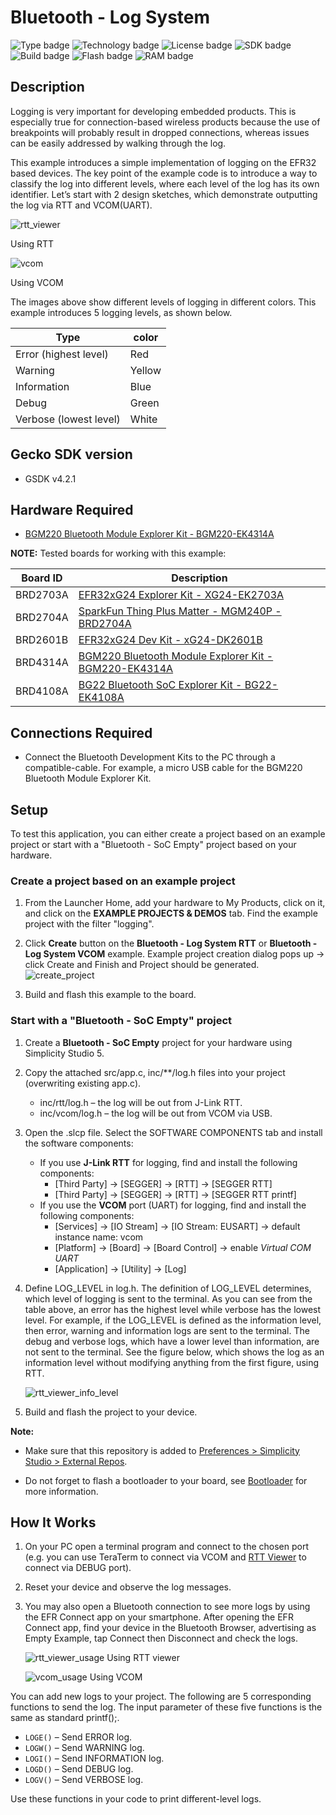 # Bluetooth - Log System ##
![Type badge](https://img.shields.io/badge/dynamic/json?url=https://raw.githubusercontent.com/SiliconLabs/application_examples_ci/master/bluetooth_applications/bluetooth_log_system_common.json&label=Type&query=type&color=green)
![Technology badge](https://img.shields.io/badge/dynamic/json?url=https://raw.githubusercontent.com/SiliconLabs/application_examples_ci/master/bluetooth_applications/bluetooth_log_system_common.json&label=Technology&query=technology&color=green)
![License badge](https://img.shields.io/badge/dynamic/json?url=https://raw.githubusercontent.com/SiliconLabs/application_examples_ci/master/bluetooth_applications/bluetooth_log_system_common.json&label=License&query=license&color=green)
![SDK badge](https://img.shields.io/badge/dynamic/json?url=https://raw.githubusercontent.com/SiliconLabs/application_examples_ci/master/bluetooth_applications/bluetooth_log_system_common.json&label=SDK&query=sdk&color=green)
![Build badge](https://img.shields.io/endpoint?url=https://raw.githubusercontent.com/SiliconLabs/application_examples_ci/master/bluetooth_applications/bluetooth_log_system_build_status.json)
![Flash badge](https://img.shields.io/badge/dynamic/json?url=https://raw.githubusercontent.com/SiliconLabs/application_examples_ci/master/bluetooth_applications/bluetooth_log_system_common.json&label=Flash&query=flash&color=blue)
![RAM badge](https://img.shields.io/badge/dynamic/json?url=https://raw.githubusercontent.com/SiliconLabs/application_examples_ci/master/bluetooth_applications/bluetooth_log_system_common.json&label=RAM&query=ram&color=blue)

## Description ##

Logging is very important for developing embedded products. This is especially true for connection-based wireless products because the use of breakpoints will probably result in dropped connections, whereas issues can be easily addressed by walking through the log.

This example introduces a simple implementation of logging on the EFR32 based devices. The key point of the example code is to introduce a way to classify the log into different levels, where each level of the log has its own identifier. Let’s start with 2 design sketches, which demonstrate outputting the log via RTT and VCOM(UART).

![rtt_viewer](images/rtt_viewer.png)

Using RTT

![vcom](images/vcom.png)

Using VCOM

The images above show different levels of logging in different colors. This example introduces 5 logging levels, as shown below.

| Type                   | color  |
| ---------------------- | ------ |
| Error (highest level)  | Red    |
| Warning                | Yellow |
| Information            | Blue   |
| Debug                  | Green  |
| Verbose (lowest level) | White  |

## Gecko SDK version ##

- GSDK v4.2.1

## Hardware Required ##

- [BGM220 Bluetooth Module Explorer Kit - BGM220-EK4314A](https://www.silabs.com/development-tools/wireless/bluetooth/bgm220-explorer-kit?tab=overview)

**NOTE:**
Tested boards for working with this example:

| Board ID | Description  |
| ---------------------- | ------ |
| BRD2703A | [EFR32xG24 Explorer Kit - XG24-EK2703A ](https://www.silabs.com/development-tools/wireless/efr32xg24-explorer-kit?tab=overview)    |
| BRD2704A | [SparkFun Thing Plus Matter - MGM240P - BRD2704A](https://www.sparkfun.com/products/20270) |
| BRD2601B | [EFR32xG24 Dev Kit - xG24-DK2601B](https://www.silabs.com/development-tools/wireless/efr32xg24-dev-kit?tab=overview)   |
| BRD4314A | [BGM220 Bluetooth Module Explorer Kit - BGM220-EK4314A](https://www.silabs.com/development-tools/wireless/bluetooth/bgm220-explorer-kit?tab=overview)  |
| BRD4108A | [BG22 Bluetooth SoC Explorer Kit - BG22-EK4108A](https://www.silabs.com/development-tools/wireless/bluetooth/bg22-explorer-kit?tab=overview)  |

## Connections Required ##

- Connect the Bluetooth Development Kits to the PC through a compatible-cable. For example, a micro USB cable for the BGM220 Bluetooth Module Explorer Kit.

## Setup ##

To test this application, you can either create a project based on an example project or start with a "Bluetooth - SoC Empty" project based on your hardware.

### Create a project based on an example project ###

1. From the Launcher Home, add your hardware to My Products, click on it, and click on the **EXAMPLE PROJECTS & DEMOS** tab. Find the example project with the filter "logging".

2. Click **Create** button on the **Bluetooth - Log System RTT** or **Bluetooth - Log System VCOM** example. Example project creation dialog pops up -> click Create and Finish and Project should be generated.
![create_project](images/create_project.png)

3. Build and flash this example to the board.

### Start with a "Bluetooth - SoC Empty" project ###

1. Create a **Bluetooth - SoC Empty** project for your hardware using Simplicity Studio 5.

2. Copy the attached src/app.c, inc/**/log.h  files into your project (overwriting existing app.c).

   - inc/rtt/log.h – the log will be out from J-Link RTT.
   - inc/vcom/log.h – the log will be out from VCOM via USB.

3. Open the .slcp file. Select the SOFTWARE COMPONENTS tab and install the software components:

   - If you use **J-Link RTT** for logging, find and install the following components:
     - [Third Party] → [SEGGER] → [RTT] → [SEGGER RTT]
     - [Third Party] → [SEGGER] → [RTT] → [SEGGER RTT printf]
   - If you use the **VCOM** port (UART) for logging, find and install the following components:
     - [Services] → [IO Stream] → [IO Stream: EUSART] → default instance name: vcom
     - [Platform] → [Board] → [Board Control] → enable *Virtual COM UART*
     - [Application] → [Utility] → [Log]

4. Define LOG_LEVEL in log.h. The definition of LOG_LEVEL determines, which level of logging is sent to the terminal. As you can see from the table above, an error has the highest level while verbose has the lowest level. For example, if the LOG_LEVEL is defined as the information level, then error, warning and information logs are sent to the terminal. The debug and verbose logs, which have a lower level than information, are not sent to the terminal. See the figure below, which shows the log as an information level without modifying anything from the first figure, using RTT.

   ![rtt_viewer_info_level](images/rtt_viewer_info_level.png)

5. Build and flash the project to your device.

**Note:**

- Make sure that this repository is added to [Preferences > Simplicity Studio > External Repos](https://docs.silabs.com/simplicity-studio-5-users-guide/latest/ss-5-users-guide-about-the-launcher/welcome-and-device-tabs).

- Do not forget to flash a bootloader to your board, see [Bootloader](https://github.com/SiliconLabs/bluetooth_applications/blob/master/README.md#bootloader) for more information.

## How It Works ##

1. On your PC open a terminal program and connect to the chosen port (e.g. you can use TeraTerm to connect via VCOM and [RTT Viewer](https://www.segger.com/products/debug-probes/j-link/tools/rtt-viewer/) to connect via DEBUG port).

2. Reset your device and observe the log messages.

3. You may also open a Bluetooth connection to see more logs by using the EFR Connect app on your smartphone. After opening the EFR Connect app, find your device in the Bluetooth Browser, advertising as Empty Example, tap Connect then Disconnect and check the logs.

   ![rtt_viewer_usage](images/rtt_viewer_usage.png)
   Using RTT viewer

   ![vcom_usage](images/vcom_usage.png)
   Using VCOM

You can add new logs to your project. The following are 5 corresponding functions to send the log. The input parameter of these five functions is the same as standard printf();.

- `LOGE()` – Send ERROR log.
- `LOGW()` – Send  WARNING log.
- `LOGI()` – Send INFORMATION log.
- `LOGD()` – Send DEBUG log.
- `LOGV()` – Send VERBOSE log.

Use these functions in your code to print different-level logs.
